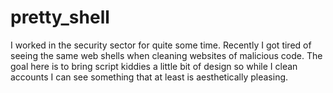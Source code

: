 # pretty_shell
I worked in the security sector for quite some time. Recently I got tired of seeing the same web shells when cleaning websites of malicious code. The goal here is to bring script kiddies a little bit of design so while I clean accounts I can see something that at least is aesthetically pleasing.
